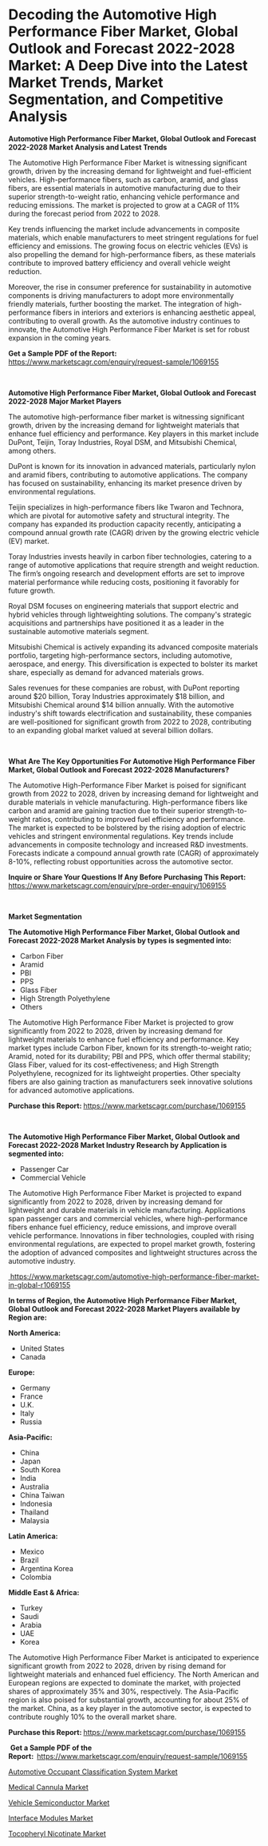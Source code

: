 <p><h1>Decoding the Automotive High Performance Fiber Market, Global Outlook and Forecast 2022-2028 Market: A Deep Dive into the Latest Market Trends, Market Segmentation, and Competitive Analysis</h1></p><p><strong>Automotive High Performance Fiber Market, Global Outlook and Forecast 2022-2028 Market Analysis and Latest Trends</strong></p>
<p><p>The Automotive High Performance Fiber Market is witnessing significant growth, driven by the increasing demand for lightweight and fuel-efficient vehicles. High-performance fibers, such as carbon, aramid, and glass fibers, are essential materials in automotive manufacturing due to their superior strength-to-weight ratio, enhancing vehicle performance and reducing emissions. The market is projected to grow at a CAGR of 11% during the forecast period from 2022 to 2028. </p><p>Key trends influencing the market include advancements in composite materials, which enable manufacturers to meet stringent regulations for fuel efficiency and emissions. The growing focus on electric vehicles (EVs) is also propelling the demand for high-performance fibers, as these materials contribute to improved battery efficiency and overall vehicle weight reduction. </p><p>Moreover, the rise in consumer preference for sustainability in automotive components is driving manufacturers to adopt more environmentally friendly materials, further boosting the market. The integration of high-performance fibers in interiors and exteriors is enhancing aesthetic appeal, contributing to overall growth. As the automotive industry continues to innovate, the Automotive High Performance Fiber Market is set for robust expansion in the coming years.</p></p>
<p><strong>Get a Sample PDF of the Report:&nbsp;</strong> <a href="https://www.marketscagr.com/enquiry/request-sample/1069155?utm_campaign=1126&utm_medium=2&utm_source=Github&utm_content=ia&utm_term=04122024&utm_id=automotive-high-performance-fiber-market-global-outlook-and-forecast-2022-2028">https://www.marketscagr.com/enquiry/request-sample/1069155</a></p>
<p>&nbsp;</p>
<p><strong>Automotive High Performance Fiber Market, Global Outlook and Forecast 2022-2028 Major Market Players</strong></p>
<p><p>The automotive high-performance fiber market is witnessing significant growth, driven by the increasing demand for lightweight materials that enhance fuel efficiency and performance. Key players in this market include DuPont, Teijin, Toray Industries, Royal DSM, and Mitsubishi Chemical, among others.</p><p>DuPont is known for its innovation in advanced materials, particularly nylon and aramid fibers, contributing to automotive applications. The company has focused on sustainability, enhancing its market presence driven by environmental regulations.</p><p>Teijin specializes in high-performance fibers like Twaron and Technora, which are pivotal for automotive safety and structural integrity. The company has expanded its production capacity recently, anticipating a compound annual growth rate (CAGR) driven by the growing electric vehicle (EV) market.</p><p>Toray Industries invests heavily in carbon fiber technologies, catering to a range of automotive applications that require strength and weight reduction. The firm’s ongoing research and development efforts are set to improve material performance while reducing costs, positioning it favorably for future growth.</p><p>Royal DSM focuses on engineering materials that support electric and hybrid vehicles through lightweighting solutions. The company's strategic acquisitions and partnerships have positioned it as a leader in the sustainable automotive materials segment.</p><p>Mitsubishi Chemical is actively expanding its advanced composite materials portfolio, targeting high-performance sectors, including automotive, aerospace, and energy. This diversification is expected to bolster its market share, especially as demand for advanced materials grows.</p><p>Sales revenues for these companies are robust, with DuPont reporting around $20 billion, Toray Industries approximately $18 billion, and Mitsubishi Chemical around $14 billion annually. With the automotive industry's shift towards electrification and sustainability, these companies are well-positioned for significant growth from 2022 to 2028, contributing to an expanding global market valued at several billion dollars.</p></p>
<p>&nbsp;</p>
<p><strong>What Are The Key Opportunities For Automotive High Performance Fiber Market, Global Outlook and Forecast 2022-2028 Manufacturers?</strong></p>
<p><p>The Automotive High-Performance Fiber Market is poised for significant growth from 2022 to 2028, driven by increasing demand for lightweight and durable materials in vehicle manufacturing. High-performance fibers like carbon and aramid are gaining traction due to their superior strength-to-weight ratios, contributing to improved fuel efficiency and performance. The market is expected to be bolstered by the rising adoption of electric vehicles and stringent environmental regulations. Key trends include advancements in composite technology and increased R&D investments. Forecasts indicate a compound annual growth rate (CAGR) of approximately 8-10%, reflecting robust opportunities across the automotive sector.</p></p>
<p><strong>Inquire or Share Your Questions If Any Before Purchasing This Report:</strong> <a href="https://www.marketscagr.com/enquiry/pre-order-enquiry/1069155?utm_campaign=1126&utm_medium=2&utm_source=Github&utm_content=ia&utm_term=04122024&utm_id=automotive-high-performance-fiber-market-global-outlook-and-forecast-2022-2028">https://www.marketscagr.com/enquiry/pre-order-enquiry/1069155</a></p>
<p>&nbsp;</p>
<p><strong>Market Segmentation</strong></p>
<p><strong>The Automotive High Performance Fiber Market, Global Outlook and Forecast 2022-2028 Market Analysis by types is segmented into:</strong></p>
<p><ul><li>Carbon Fiber</li><li>Aramid</li><li>PBI</li><li>PPS</li><li>Glass Fiber</li><li>High Strength Polyethylene</li><li>Others</li></ul></p>
<p><p>The Automotive High Performance Fiber Market is projected to grow significantly from 2022 to 2028, driven by increasing demand for lightweight materials to enhance fuel efficiency and performance. Key market types include Carbon Fiber, known for its strength-to-weight ratio; Aramid, noted for its durability; PBI and PPS, which offer thermal stability; Glass Fiber, valued for its cost-effectiveness; and High Strength Polyethylene, recognized for its lightweight properties. Other specialty fibers are also gaining traction as manufacturers seek innovative solutions for advanced automotive applications.</p></p>
<p><strong>Purchase this Report:&nbsp;</strong><a href="https://www.marketscagr.com/purchase/1069155?utm_campaign=1126&utm_medium=2&utm_source=Github&utm_content=ia&utm_term=04122024&utm_id=automotive-high-performance-fiber-market-global-outlook-and-forecast-2022-2028">https://www.marketscagr.com/purchase/1069155</a></p>
<p>&nbsp;</p>
<p><strong>The Automotive High Performance Fiber Market, Global Outlook and Forecast 2022-2028 Market Industry Research by Application is segmented into:</strong></p>
<p><ul><li>Passenger Car</li><li>Commercial Vehicle</li></ul></p>
<p><p>The Automotive High Performance Fiber Market is projected to expand significantly from 2022 to 2028, driven by increasing demand for lightweight and durable materials in vehicle manufacturing. Applications span passenger cars and commercial vehicles, where high-performance fibers enhance fuel efficiency, reduce emissions, and improve overall vehicle performance. Innovations in fiber technologies, coupled with rising environmental regulations, are expected to propel market growth, fostering the adoption of advanced composites and lightweight structures across the automotive industry.</p></p>
<p><a href="https://www.marketscagr.com/automotive-high-performance-fiber-market-in-global-r1069155?utm_campaign=1126&utm_medium=2&utm_source=Github&utm_content=ia&utm_term=04122024&utm_id=automotive-high-performance-fiber-market-global-outlook-and-forecast-2022-2028">&nbsp;https://www.marketscagr.com/automotive-high-performance-fiber-market-in-global-r1069155</a></p>
<p><strong>In terms of Region, the Automotive High Performance Fiber Market, Global Outlook and Forecast 2022-2028 Market Players available by Region are:</strong></p>
<p>
    <p> <strong> North America: </strong>
        <ul>
            <li>United States</li>
            <li>Canada</li>
        </ul>
        </p> 
    <p> <strong> Europe: </strong>
        <ul>
            <li>Germany</li>
            <li>France</li>
            <li>U.K.</li>
            <li>Italy</li>
            <li>Russia</li>
        </ul>
        </p> 
    <p> <strong> Asia-Pacific: </strong>
        <ul>
            <li>China</li>
            <li>Japan</li>
            <li>South Korea</li>
            <li>India</li>
            <li>Australia</li>
            <li>China Taiwan</li>
            <li>Indonesia</li>
            <li>Thailand</li>
            <li>Malaysia</li>
        </ul>
        </p> 
    <p> <strong> Latin America: </strong>
        <ul>
            <li>Mexico</li>
            <li>Brazil</li>
            <li>Argentina Korea</li>
            <li>Colombia</li>
        </ul>
        </p> 
    <p> <strong> Middle East & Africa: </strong>
        <ul>
            <li>Turkey</li>
            <li>Saudi</li>
            <li>Arabia</li>
            <li>UAE</li>
            <li>Korea</li>
        </ul>
    </p>
    </p>
<p><p>The Automotive High Performance Fiber Market is anticipated to experience significant growth from 2022 to 2028, driven by rising demand for lightweight materials and enhanced fuel efficiency. The North American and European regions are expected to dominate the market, with projected shares of approximately 35% and 30%, respectively. The Asia-Pacific region is also poised for substantial growth, accounting for about 25% of the market. China, as a key player in the automotive sector, is expected to contribute roughly 10% to the overall market share.</p></p>
<p><strong>Purchase this Report: </strong><a href="https://www.marketscagr.com/purchase/1069155?utm_campaign=1126&utm_medium=2&utm_source=Github&utm_content=ia&utm_term=04122024&utm_id=automotive-high-performance-fiber-market-global-outlook-and-forecast-2022-2028">https://www.marketscagr.com/purchase/1069155</a></p>
<p>&nbsp;<strong>Get a Sample PDF of the Report:&nbsp;&nbsp;</strong><a href="https://www.marketscagr.com/enquiry/request-sample/1069155?utm_campaign=1126&utm_medium=2&utm_source=Github&utm_content=ia&utm_term=04122024&utm_id=automotive-high-performance-fiber-market-global-outlook-and-forecast-2022-2028">https://www.marketscagr.com/enquiry/request-sample/1069155</a></p>
<p><strong></strong></p>
<p><p><a href="https://issuu.com/reportprime-2/docs/automotive-occupant-classification-system-market-s?utm_campaign=1126&utm_medium=2&utm_source=Github&utm_content=ia&utm_term=04122024&utm_id=automotive-high-performance-fiber-market-global-outlook-and-forecast-2022-2028">Automotive Occupant Classification System Market</a></p><p><a href="https://www.linkedin.com/pulse/medical-cannula-market-size-analysis-2024-2031-projected-cagr-naabe?utm_campaign=1126&utm_medium=2&utm_source=Github&utm_content=ia&utm_term=04122024&utm_id=automotive-high-performance-fiber-market-global-outlook-and-forecast-2022-2028">Medical Cannula Market</a></p><p><a href="https://issuu.com/reportprime-2/docs/vehicle-semiconductor-market-size-2030.pptx?utm_campaign=1126&utm_medium=2&utm_source=Github&utm_content=ia&utm_term=04122024&utm_id=automotive-high-performance-fiber-market-global-outlook-and-forecast-2022-2028">Vehicle Semiconductor Market</a></p><p><a href="https://www.linkedin.com/pulse/booming-interface-modules-market-sector-analysis-growth-projections-p27uc?utm_campaign=1126&utm_medium=2&utm_source=Github&utm_content=ia&utm_term=04122024&utm_id=automotive-high-performance-fiber-market-global-outlook-and-forecast-2022-2028">Interface Modules Market</a></p><p><a href="https://www.linkedin.com/pulse/growth-potential-market-share-analysis-tocopheryl-nicotinate-jt0ve?utm_campaign=1126&utm_medium=2&utm_source=Github&utm_content=ia&utm_term=04122024&utm_id=automotive-high-performance-fiber-market-global-outlook-and-forecast-2022-2028">Tocopheryl Nicotinate Market</a></p></p>